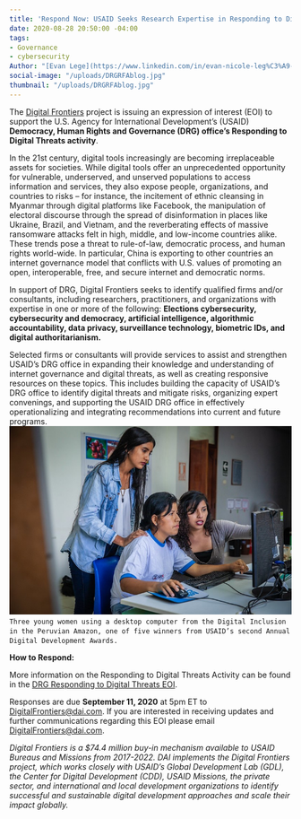 ```yaml
---
title: 'Respond Now: USAID Seeks Research Expertise in Responding to Digital Threats'
date: 2020-08-28 20:50:00 -04:00
tags:
- Governance
- cybersecurity
Author: "[Evan Lege](https://www.linkedin.com/in/evan-nicole-leg%C3%A9-5a111845/)"
social-image: "/uploads/DRGRFAblog.jpg"
thumbnail: "/uploads/DRGRFAblog.jpg"
---
```


The [Digital Frontiers](https://www.dai.com/our-work/projects/worldwide-digital-frontiers-df) project is issuing an expression of interest (EOI) to support the U.S. Agency for International Development’s (USAID) **Democracy, Human Rights and Governance (DRG) office’s Responding to Digital Threats activity**.

In the 21st century, digital tools increasingly are becoming irreplaceable assets for societies. While digital tools offer an unprecedented opportunity for vulnerable, underserved, and unserved populations to access information and services, they also expose people, organizations, and countries to risks – for instance, the incitement of ethnic cleansing in Myanmar through digital platforms like Facebook, the manipulation of electoral discourse through the spread of disinformation in places like Ukraine, Brazil, and Vietnam, and the reverberating effects of massive ransomware attacks felt in high, middle, and low-income countries alike. These trends pose a threat to rule-of-law, democratic process, and human rights world-wide. In particular, China is exporting to other countries an internet governance model that conflicts with U.S. values of promoting an open, interoperable, free, and secure internet and democratic norms.
<!--more-->

In support of DRG, Digital Frontiers seeks to identify qualified firms and/or consultants, including researchers, practitioners, and organizations with expertise in one or more of the following: **Elections cybersecurity, cybersecurity and democracy, artificial intelligence, algorithmic accountability, data privacy, surveillance technology, biometric IDs, and digital authoritarianism.**

Selected firms or consultants will provide services to assist and strengthen USAID’s DRG office in expanding their knowledge and understanding of internet governance and digital threats, as well as creating responsive resources on these topics. This includes building the capacity of USAID’s DRG office to identify digital threats and mitigate risks, organizing expert convenings, and supporting the USAID DRG office in effectively operationalizing and integrating recommendations into current and future programs.
![DRGRFAblog.jpg](/uploads/DRGRFAblog.jpg)`Three young women using a desktop computer from the Digital Inclusion in the Peruvian Amazon, one of five winners from USAID’s second Annual Digital Development Awards.`

**How to Respond:**

More information on the Responding to Digital Threats Activity can be found in the [DRG Responding to Digital Threats EOI](https://drive.google.com/file/d/14BUC3Ld_wEJzqafOCZYPtKyEdQrRNT99/view).

Responses are due **September 11, 2020** at 5pm ET to [DigitalFrontiers@dai.com](mailto:DigitalFrontiers@dai.com). If you are interested in receiving updates and further communications regarding this EOI please email [DigitalFrontiers@dai.com](mailto:DigitalFrontiers@dai.com).

*Digital Frontiers is a $74.4 million buy-in mechanism available to USAID Bureaus and Missions from 2017-2022. DAI implements the Digital Frontiers project, which works closely with USAID’s Global Development Lab (GDL), the Center for Digital Development (CDD), USAID Missions, the private sector, and international and local development organizations to identify successful and sustainable digital development approaches and scale their impact globally.*